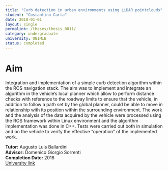 ```yaml
---
title: "Curb detection in urban environments using LiDAR pointclouds"
student: "Costantino Carta"
date: 2018-01-01
layout: single
permalink: /theses/thesis_0011/
category: undergraduate
university: UNIMIB
status: completed
---
```


# Aim
Integration and implementation of a simple curb detection algorithm within the ROS navigation stack.
The aim was to implement and integrate an algorithm in the vehicle’s local planner which allow to perform distance checks with reference to the roadway limits to ensure that the vehicle, in addition to follow a path set by the global planner, could be able to move in relationship with its position within the surrounding environment.
The work and the analysis of the data acquired by the vehicle were processed using the ROS framework within Linux environment and the algorithm implementation was done in C++.
Tests were carried out both in simulation and on the vehicle to verify the effective “operation” of the implemented work.

**Tutor:** Augusto Luis Ballardini  
**Advisor:** Domenico Giorgio Sorrenti  
**Completion Date:** 2018  
[University link](https://ira.disco.unimib.it/people/ballardini-augusto-luis/)

